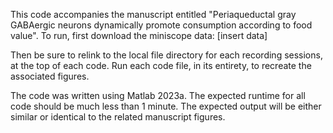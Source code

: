 This code accompanies the manuscript entitled "Periaqueductal gray GABAergic neurons dynamically promote consumption according to food value". To run, first download the miniscope data: [insert data]

Then be sure to relink to the local file directory for each recording sessions, at the top of each code. Run each code file, in its entirety, to recreate the associated figures.

The code was written using Matlab 2023a. The expected runtime for all code should be much less than 1 minute. The expected output will be either similar or identical to the related manuscript figures.

